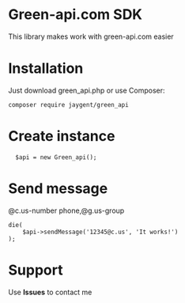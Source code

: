 # Green-api.com SDK

This library makes work with green-api.com easier

# Installation

Just download green_api.php or use Composer:

```
composer require jaygent/green_api
```

# Create instance

```
  $api = new Green_api();
```

# Send message
@c.us-number phone,@g.us-group
```
die(
    $api->sendMessage('12345@c.us', 'It works!')
);
```

# Support
Use **Issues** to contact me